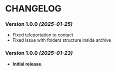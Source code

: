 # CHANGELOG

### Version 1.0.0 *(2025-01-25)*
* Fixed teleportation to contact
* Fixed issue with folders structure inside archive

### Version 1.0.0 *(2025-01-23)*
* **Initial release**.
